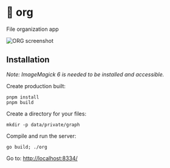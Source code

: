 # 📄 org

File organization app

![ORG screenshot](https://stefba.com/org.jpg)

## Installation

*Note: ImageMagick 6 is needed to be installed and accessible.*

Create production built:

`pnpm install`\
`pnpm build`

Create a directory for your files:

`mkdir -p data/private/graph`

Compile and run the server:

`go build; ./org`

Go to: [http://localhost:8334/](http://localhost:8334/)
